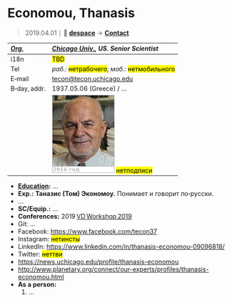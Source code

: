 # Economou, Thanasis
> 2019.04.01 ┊ **🚀 [despace](index.md)** → **[Contact](contact.md)**

|*[Org.](contact.md)*|*[Chicago Univ.](chicago_univ.md), US. Senior Scientist*|
|:--|:--|
|i18n| <mark>TBD</mark> |
|Tel|*раб.:* <mark>нетрабочего</mark>; *моб.:* <mark>нетмобильного</mark> |
|E‑mail| <tecon@tecon.uchicago.edu> |
|B‑day, addr.| 1937.05.06 (Greece) / … |
|| ![](f/contact/e/economou_001_photo.jpg) <mark>нетподписи</mark> |

   - **[Education](edu.md):** …
   - **Exp.:** **Таназис (Том) Экономоу.** Понимает и говорит по‑русски.
   - …
   - **SC/Equip.:** …
   - **Conferences:** 2019 [VD Workshop 2019](vdws2019.md)
   - Git: …
   - Facebook: <https://www.facebook.com/tecon37>
   - Instagram: <mark>нетинсты</mark>
   - LinkedIn: <https://www.linkedin.com/in/thanasis-economou-09096818/>
   - Twitter: <mark>неттви</mark>
   - <https://news.uchicago.edu/profile/thanasis-economou>
   - <http://www.planetary.org/connect/our-experts/profiles/thanasis-economou.html>
   - **As a person:**
      1. …
